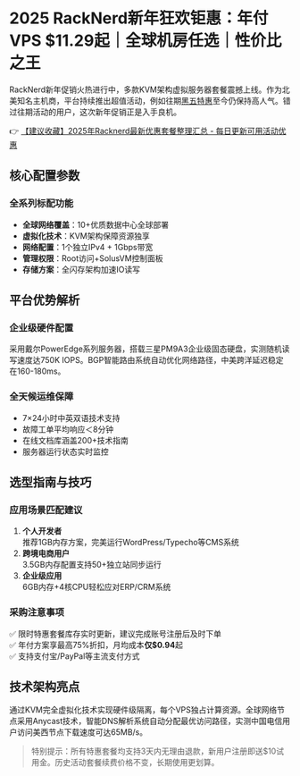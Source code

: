 # 2025 RackNerd新年狂欢钜惠：年付VPS $11.29起｜全球机房任选｜性价比之王

RackNerd新年促销火热进行中，多款KVM架构虚拟服务器套餐震撼上线。作为北美知名主机商，平台持续推出超值活动，例如往期[黑五特惠](https://bit.ly/Rack_Nerd)至今仍保持高人气。错过往期活动的用户，这次新年促销正是入手良机。

👉 [【建议收藏】2025年Racknerd最新优惠套餐整理汇总 - 每日更新可用活动优惠](https://bit.ly/Rack_Nerd)

## 核心配置参数
### 全系列标配功能
- **全球网络覆盖**：10+优质数据中心全球部署
- **虚拟化技术**：KVM架构保障资源独享
- **网络配置**：1个独立IPv4 + 1Gbps带宽
- **管理权限**：Root访问+SolusVM控制面板
- **存储方案**：全闪存架构加速IO读写

## 平台优势解析
### 企业级硬件配置
采用戴尔PowerEdge系列服务器，搭载三星PM9A3企业级固态硬盘，实测随机读写速度达750K IOPS。BGP智能路由系统自动优化网络路径，中美跨洋延迟稳定在160-180ms。

### 全天候运维保障
- 7×24小时中英双语技术支持
- 故障工单平均响应＜8分钟
- 在线文档库涵盖200+技术指南
- 服务器运行状态实时监控

## 选型指南与技巧
### 应用场景匹配建议
1. **个人开发者**  
   推荐1GB内存方案，完美运行WordPress/Typecho等CMS系统
2. **跨境电商用户**  
   3.5GB内存配置支持50+独立站同步运行
3. **企业级应用**  
   6GB内存+4核CPU轻松应对ERP/CRM系统

### 采购注意事项
✅ 限时特惠套餐库存实时更新，建议完成账号注册后及时下单  
✅ 年付方案享最高75%折扣，月均成本**仅$0.94**起  
✅ 支持支付宝/PayPal等主流支付方式

## 技术架构亮点
通过KVM完全虚拟化技术实现硬件级隔离，每个VPS独占计算资源。全球网络节点采用Anycast技术，智能DNS解析系统自动分配最优访问路径，实测中国电信用户访问美西节点下载速度可达65MB/s。

> 特别提示：所有特惠套餐均支持3天内无理由退款，新用户注册即送$10试用金。历史活动套餐续费价格不变，长期使用更划算。